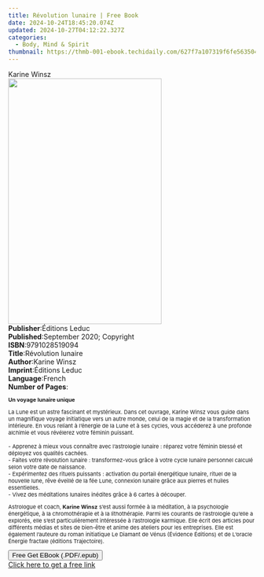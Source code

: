 ```yaml
---
title: Révolution lunaire | Free Book
date: 2024-10-24T18:45:20.074Z
updated: 2024-10-27T04:12:22.327Z
categories:
  - Body, Mind & Spirit
thumbnail: https://thmb-001-ebook.techidaily.com/627f7a107319f6fe5635044f3161d1cbabc956613708dd8fe7a83789d0b402c9.jpg
---
```

<main id="book-container">
  <div class="flex flex-col">
    <div class="book-brief flex-1 py-6 px-4 sm:p-6 md:py-10 md:px-8">
      <!-- brief-->
      <div class="book-brief-main">Karine Winsz</div>
    </div>
    <div
      class="book-meta-info flex-1 grid gap-4 col-start-1 col-end-3 row-start-1 sm:mb-6 sm:grid-cols-4 lg:gap-6 lg:col-start-2 lg:row-end-6 lg:row-span-6 lg:mb-0"
    >
      <div
        class="book-meta-info-left place-content-center mt-4 p-4 text-sm leading-6 col-start-2 col-span-2 dark:text-slate-400"
      >
        <img
          class="w-full h-500 object-cover rounded-lg sm:h-255 sm:col-span-2 lg:col-span-full"
          src="https://img-001-ebook.techidaily.com/3060b52b50a76361bd9167744807aef75516f870504625c8069bcc2ef96fd5f8.jpg"
          alt=""
          width="312"
          height="500"
        />
      </div>
      <div
        class="book-meta-info-right mt-2 col-start-1 row-start-2 col-span-3 self-center"
      >
        <!-- meta data  -->
        <div class="flex flex-col px-4 md:px-8">
          <div class="flex-1">
            <strong>Publisher</strong>:<span class="px-2">Éditions Leduc</span>
          </div>
          <div class="flex-1">
            <strong>Published</strong>:<span class="px-2"
              >September 2020; Copyright</span
            >
          </div>
          <div class="flex-1">
            <strong>ISBN</strong>:<span class="px-2">9791028519094</span>
          </div>
          <div class="flex-1">
            <strong>Title</strong>:<span class="px-2">Révolution lunaire</span>
          </div>
          <div class="flex-1">
            <strong>Author</strong>:<span class="px-2">Karine Winsz</span>
          </div>
          <div class="flex-1">
            <strong>Imprint</strong>:<span class="px-2">Éditions Leduc</span>
          </div>
          <div class="flex-1">
            <strong>Language</strong>:<span class="px-2">French</span>
          </div>
          <div class="flex-1">
            <strong>Number of Pages</strong>:<span class="px-2"></span>
          </div>
        </div>
      </div>
    </div>
    <div class="book-description flex-1 py-6 px-4 sm:p-6 md:py-10 md:px-8">
      <div class="book-description-main">
        <div accordion-content="" id="description">
          <p style="font-size: 11px">
            <strong>Un voyage lunaire unique</strong>
          </p>
          <p style="font-size: 11px">
            La Lune est un astre fascinant et mystérieux. Dans cet ouvrage,
            Karine Winsz vous guide dans un magnifique voyage initiatique vers
            un autre monde, celui de la magie et de la transformation
            intérieure. En vous reliant à l’énergie de la Lune et à ses cycles,
            vous accéderez à une profonde alchimie et vous révélerez votre
            féminin puissant.<br /><br />- Apprenez à mieux vous connaître avec
            l’astrologie lunaire : réparez votre féminin blessé et déployez vos
            qualités cachées.<br />- Faites votre révolution lunaire :
            transformez-vous grâce à votre cycle lunaire personnel calculé selon
            votre date de naissance.<br />- Expérimentez des rituels puissants :
            activation du portail énergétique lunaire, rituel de la nouvelle
            lune, rêve éveillé de la fée Lune, connexion lunaire grâce aux
            pierres et huiles essentielles.<br />- Vivez des méditations
            lunaires inédites grâce à 6 cartes à découper.
          </p>
          <p style="font-size: 11px">
            Astrologue et coach,<strong>&nbsp;Karine Winsz</strong>&nbsp;s’est
            aussi formée à la méditation, à la psychologie énergétique, à la
            chromothérapie et à la lithothérapie. Parmi les courants de
            l’astrologie qu’elle a explorés, elle s’est particulièrement
            intéressée à l’astrologie karmique. Elle écrit des articles pour
            différents médias et sites de bien-être et anime des ateliers pour
            les entreprises. Elle est également l’auteure du roman
            initiatique&nbsp;Le Diamant de Vénus&nbsp;(Évidence Éditions) et de
            L’oracle Énergie fractale&nbsp;(éditions Trajectoire).
          </p>
        </div>
        <div class="accordion-fader"></div>
      </div>
    </div>
    <div class="book-excerpts flex-1 py-6 px-4 sm:p-6 md:py-10 md:px-8"></div>
    <div
      class="book-about-author flex-1 py-6 px-4 sm:p-6 md:py-10 md:px-8"
    ></div>
    <div class="book-free-get flex-1 py-6 px-4 sm:p-6 md:py-10 md:px-8">
      <button
        id="btn-free-get"
        class="bg-blue-500 hover:bg-blue-700 text-white font-bold py-2 px-4 rounded"
      >
        Free Get EBook (.PDF/.epub)
      </button>
      <div id="countdown-display" class="px-2 text-lg mt-2"></div>
      <a
        id="free-link"
        class="hidden bg-blue-500 hover:bg-blue-700 text-white font-bold py-2 px-4 rounded"
        href="https://www.ebooks.com/en-us/book/210755409/r-volution-lunaire/karine-winsz/"
        target="_blank"
        >Click here to get a free link</a
      >
    </div>
    <script>
      let countdownTime = 0;
      let countdownInterval = null;
      document
        .getElementById('btn-free-get')
        .addEventListener('click', startCountdown);
      function startCountdown() {
        countdownTime = new Date().getTime() + 60000 * 3;
        countdownInterval = setInterval(updateCountdown, 1000);
        document.getElementById('btn-free-get').disabled = true;
        document
          .getElementById('btn-free-get')
          .classList.add('bg-gray-500', 'cursor-not-allowed');
      }
      function updateCountdown() {
        let currentTime = new Date().getTime();
        let timeLeft = countdownTime - currentTime;
        let secondsLeft = Math.floor(timeLeft / 1000);
        document.getElementById('countdown-display').innerHTML =
          `Remaining time: ${secondsLeft} seconds.`;
        if (secondsLeft <= 0) {
          clearInterval(countdownInterval);
          document.getElementById('btn-free-get').classList.add('hidden');
          document.getElementById('free-link').classList.remove('hidden');
          document.getElementById('countdown-display').innerHTML = '';
        }
      }
    </script>
  </div>
</main>

<ins class="adsbygoogle"
      style="display:block"
      data-ad-client="ca-pub-7571918770474297"
      data-ad-slot="8358498916"
      data-ad-format="auto"
      data-full-width-responsive="true"></ins>
    